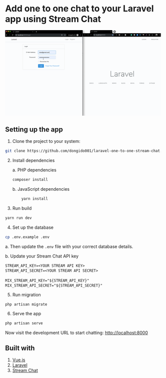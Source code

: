 # Add one to one chat to your Laravel app using Stream Chat

![Samle](./one-on-one.gif)


## Setting up the app

1. Clone the project to your system:

```sh
git clone https://github.com/dongido001/laravel-one-to-one-stream-chat.git
```

2. Install dependencies

    a. PHP dependencies
    ```sh
    composer install
    ```

    b. JavaScript dependencies

    ```sh
        yarn install
    ```

3. Run build

```sh
yarn run dev
```

4. Set up the database

```sh
cp .env.example .env
```

a. Then update the `.env` file with your correct database details.

b. Update your Stream Chat API key

    STREAM_API_KEY=<YOUR STREAM API KEY>
    STREAM_API_SECRET=<YOUR STREAM API SECRET>

    MIX_STREAM_API_KEY="${STREAM_API_KEY}"
    MIX_STREAM_API_SECRET="${STREAM_API_SECRET}"

5. Run migration

```
php artisan migrate
```

6. Serve the app

```sh
php artisan serve
```

Now visit the development URL to start chatting: [http://localhost:8000](http://localhost:8000)

## Built with

1. [Vue.js](https://vuejs.org/)
2. [Laravel](https://laravel.com/)
3. [Stream Chat](https://getstream.io/chat/docs/)
